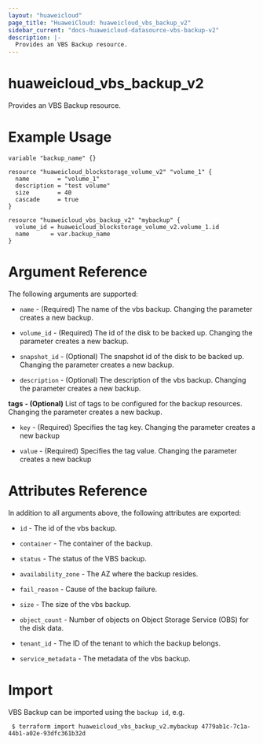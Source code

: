 ```yaml
---
layout: "huaweicloud"
page_title: "HuaweiCloud: huaweicloud_vbs_backup_v2"
sidebar_current: "docs-huaweicloud-datasource-vbs-backup-v2"
description: |-
  Provides an VBS Backup resource.
---
```


# huaweicloud_vbs_backup_v2

Provides an VBS Backup resource.
 
# Example Usage

```hcl
variable "backup_name" {}

resource "huaweicloud_blockstorage_volume_v2" "volume_1" {
  name        = "volume_1"
  description = "test volume"
  size        = 40
  cascade     = true
}

resource "huaweicloud_vbs_backup_v2" "mybackup" {
  volume_id = huaweicloud_blockstorage_volume_v2.volume_1.id
  name      = var.backup_name
}
```

# Argument Reference

The following arguments are supported:

* `name` - (Required) The name of the vbs backup. Changing the parameter creates a new backup.

* `volume_id` - (Required) The id of the disk to be backed up. Changing the parameter creates a new backup.

* `snapshot_id` - (Optional) The snapshot id of the disk to be backed up. Changing the parameter creates a new backup.

* `description` - (Optional) The description of the vbs backup. Changing the parameter creates a new backup.

**tags** **- (Optional)** List of tags to be configured for the backup resources. Changing the parameter creates a new backup.

* `key` - (Required) Specifies the tag key. Changing the parameter creates a new backup

* `value` - (Required) Specifies the tag value. Changing the parameter creates a new backup

# Attributes Reference

In addition to all arguments above, the following attributes are exported:

* `id` - The id of the vbs backup.

* `container` - The container of the backup.

* `status` - The status of the VBS backup.

* `availability_zone` - The AZ where the backup resides.

* `fail_reason` - Cause of the backup failure.

* `size` - The size of the vbs backup.

* `object_count` - Number of objects on Object Storage Service (OBS) for the disk data.

* `tenant_id` - The ID of the tenant to which the backup belongs.

* `service_metadata` - The metadata of the vbs backup.

 
# Import

VBS Backup can be imported using the `backup id`, e.g.

```
 $ terraform import huaweicloud_vbs_backup_v2.mybackup 4779ab1c-7c1a-44b1-a02e-93dfc361b32d
```